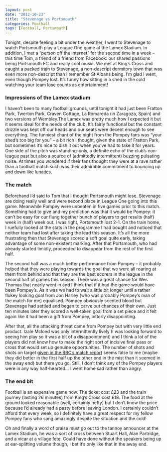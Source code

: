 ```yaml
---
layout: post
date: "2012-10-23"
title: "Stevenage vs Portsmouth"
categories: Football
tags: [Football, Portsmouth]
---
```


Tonight, despite feeling a bit under the weather, I went to Stevenage to watch Portsmouth play a League One game at the Lamex Stadium. In addition, I met a “person off the internet” for the second time in a week – this time Tom, a friend of a friend from Facebook: our shared passions being Portsmouth FC and really cool music. We met at King’s Cross and caught a packed train to Stevenage, a non-descript dormitory town that was even more non-descript than I remember St Albans being. I’m glad I went, even though Pompey lost. It’s funny how sitting in a shed in the cold watching your team lose counts as entertainment!

### Impressions of the Lamex stadium

I haven’t been to many football grounds, until tonight it had just been Fratton Park, Twerton Park, Craven Cottage, La Romareda (in Zaragoza, Spain) and two versions of Wembley.The Lamex was pretty much how I expected it but it seems ideal for the needs of the club. It’s fairly functional but the constant drizzle was kept off our heads and our seats were decent enough to see everything. The funniest chant of the night from the Pompey fans was “your shed’s too big for you” – a bit rich I thought, given the state of Fratton Park, but sometimes it’s nice to dish it out when you’ve had to take it for years. One side of the pitch was standing-only, a definite echo of the club’s non-league past but also a source of (admittedly intermittent) buzzing pulsating noise. At times you wondered if their fans thought they were at a rave rather than a football match such was their admirable commitment to bouncing up and down like lunatics.

### The match

Beforehand I’d said to Tom that I thought Portsmouth might lose. Stevenage are doing really well and were second place in League One going into this game. Meanwhile Pompey were unbeaten in five games prior to this match. Something had to give and my prediction was that it would be Pompey: it can’t be easy for our flung together bunch of players to get results (half) week in (half) week out. I was right, Portsmouth lost 2-1. On the train home, I ruefully looked at the stats in the programme I had bought and noticed that neither team had lost after taking the lead this season. It’s all the more frustrating then that Stevenage scored a soft goal quite early, taking advantage of some non-existent marking. After that Portsmouth, who had already started timidly, proceeded to disappear from the rest of the first half.

The second half was a much better performance from Pompey – it probably helped that they were playing towards the goal that we were all roaring at them from behind and that they are the best scorers in the league in the second half of games this season. There was a great chance for Wes Thomas that nearly went in and I think that if it had the game would have been Pompey’s. As it was we had to wait a little bit longer until a rather flukey looking goal from Jon Harley (who was probably Pompey’s man of the match for me) equalised. Pompey obviously scented blood but Stevenage had settled and began to carve out chances of their own. Just ten minutes later they scored a well-taken goal from a set piece and it felt again like it had been a gift from Pompey, bitterly disappointing.

After that, all the attacking threat came from Pompey but with very little end product. Izale Mcloed was only intermittently lively (I was looking forward to seeing him play so it was a bit of a disappointment) and I think a lot of the players did not know how to make the right sort of incisive final pass or cross that would set up genuine opportunities. The number of shots and shots on target [given in the BBC’s match report](http://www.bbc.co.uk/sport/0/football/19958342) seems false to me (maybe they did better in the first half up the other end in the mist than it seemed in the away end) but there you go. Still, I don’t think any of the Pompey players were in any way half-hearted... I went home sad rather than angry.

### The end bit

Football is an expensive game now. The ticket cost £23 and the train journey (lasting 26 minutes) from King’s Cross cost £18. The food at the ground looked reasonable (well, certainly hefty) but I don’t know the price because I’d already had a pasty before leaving London. I certainly couldn’t afford that every week, so I definitely have a great respect for my fellow Pompey fans who sang amazingly despite the situation and the cold!

Oh and finally a word of praise must go out to the tannoy announcer at the Lamex Stadium, he was a sort of cross between Stuart Hall, Alan Partridge, and a vicar at a village fete. Could have done without the speakers being up at ear-splitting volume though, I bet it’s only like that in the away end.

